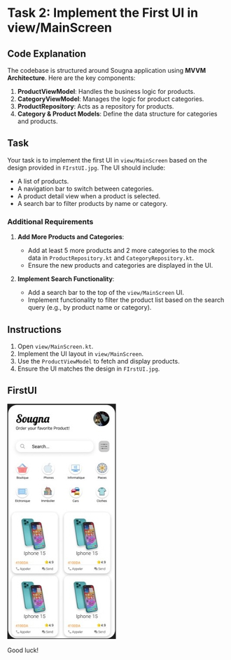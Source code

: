 # Task 2: Implement the First UI in view/MainScreen

## Code Explanation

The codebase is structured around Sougna application using **MVVM Architecture**. Here are the key components:

1. **ProductViewModel**: Handles the business logic for products.
2. **CategoryViewModel**: Manages the logic for product categories.
3. **ProductRepository**: Acts as a repository for products.
4. **Category & Product Models**: Define the data structure for categories and products.

## Task

Your task is to implement the first UI in `view/MainScreen` based on the design provided in `FIrstUI.jpg`. The UI should include:

- A list of products.
- A navigation bar to switch between categories.
- A product detail view when a product is selected.
- A search bar to filter products by name or category.

### Additional Requirements

1. **Add More Products and Categories**:
   - Add at least 5 more products and 2 more categories to the mock data in `ProductRepository.kt` and `CategoryRepository.kt`.
   - Ensure the new products and categories are displayed in the UI.

2. **Implement Search Functionality**:
   - Add a search bar to the top of the `view/MainScreen` UI.
   - Implement functionality to filter the product list based on the search query (e.g., by product name or category).

## Instructions

1. Open `view/MainScreen.kt`.
2. Implement the UI layout in `view/MainScreen`.
3. Use the `ProductViewModel` to fetch and display products.
4. Ensure the UI matches the design in `FIrstUI.jpg`.

## FirstUI

![First UI](FIrstUI.jpg)


Good luck!
